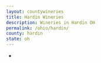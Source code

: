 ```yaml
---
layout: countywineries
title: Hardin Wineries
description: Wineries in Hardin OH
permalink: /ohio/hardin/
county: hardin
state: oh
---
```

-
